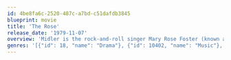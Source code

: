 ```yaml
---
id: 4be8fa6c-2520-487c-a7bd-c51dafdb3845
blueprint: movie
title: 'The Rose'
release_date: '1979-11-07'
overview: 'Midler is the rock-and-roll singer Mary Rose Foster (known as the Rose to her legions of fans), whose romantic relationships and mental health are continuously imperiled by the demands of life on the road.'
genres: '[{"id": 18, "name": "Drama"}, {"id": 10402, "name": "Music"}, {"id": 10749, "name": "Romance"}]'
---
```

